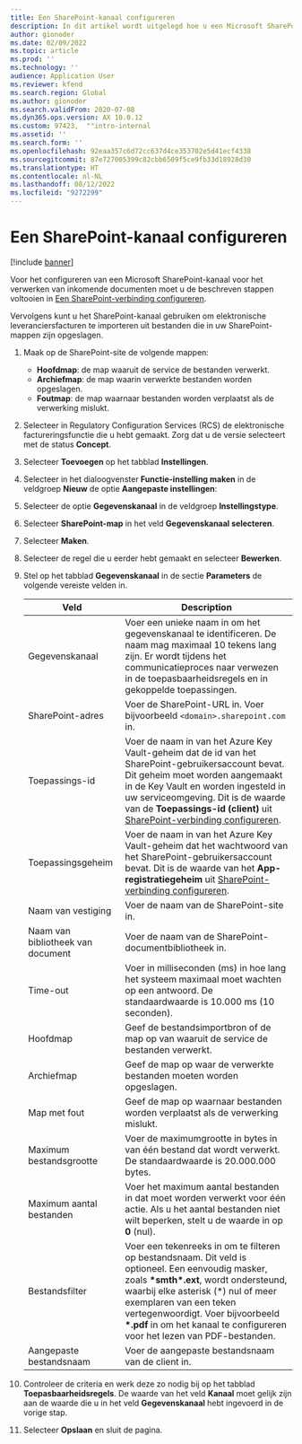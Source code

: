 ```yaml
---
title: Een SharePoint-kanaal configureren
description: In dit artikel wordt uitgelegd hoe u een Microsoft SharePoint-kanaal configureert om binnenkomende elektronische facturen te verwerken.
author: gionoder
ms.date: 02/09/2022
ms.topic: article
ms.prod: ''
ms.technology: ''
audience: Application User
ms.reviewer: kfend
ms.search.region: Global
ms.author: gionoder
ms.search.validFrom: 2020-07-08
ms.dyn365.ops.version: AX 10.0.12
ms.custom: 97423,  ""intro-internal
ms.assetid: ''
ms.search.form: ''
ms.openlocfilehash: 92eaa357c6d72cc637d4ce353702e5d41ecf4338
ms.sourcegitcommit: 87e727005399c82cbb6509f5ce9fb33d18928d30
ms.translationtype: HT
ms.contentlocale: nl-NL
ms.lasthandoff: 08/12/2022
ms.locfileid: "9272299"
---
```

# <a name="configure-a-sharepoint-channel"></a>Een SharePoint-kanaal configureren

[!include [banner](../includes/banner.md)]

Voor het configureren van een Microsoft SharePoint-kanaal voor het verwerken van inkomende documenten moet u de beschreven stappen voltooien in [Een SharePoint-verbinding configureren](e-invoicing-create-sharepoint-connection.md).

Vervolgens kunt u het SharePoint-kanaal gebruiken om elektronische leveranciersfacturen te importeren uit bestanden die in uw SharePoint-mappen zijn opgeslagen.

1. Maak op de SharePoint-site de volgende mappen:

    - **Hoofdmap**: de map waaruit de service de bestanden verwerkt.
    - **Archiefmap**: de map waarin verwerkte bestanden worden opgeslagen.
    - **Foutmap**: de map waarnaar bestanden worden verplaatst als de verwerking mislukt.

2. Selecteer in Regulatory Configuration Services (RCS) de elektronische factureringsfunctie die u hebt gemaakt. Zorg dat u de versie selecteert met de status **Concept**.
3. Selecteer **Toevoegen** op het tabblad **Instellingen**.
4. Selecteer in het dialoogvenster **Functie-instelling maken** in de veldgroep **Nieuw** de optie **Aangepaste instellingen**:
5. Selecteer de optie **Gegevenskanaal** in de veldgroep **Instellingstype**.
6. Selecteer **SharePoint-map** in het veld **Gegevenskanaal selecteren**.
7. Selecteer **Maken**.
8. Selecteer de regel die u eerder hebt gemaakt en selecteer **Bewerken**.
9. Stel op het tabblad **Gegevenskanaal** in de sectie **Parameters** de volgende vereiste velden in.

    | Veld                 | Description |
    |-----------------------|-------------|
    | Gegevenskanaal          | Voer een unieke naam in om het gegevenskanaal te identificeren. De naam mag maximaal 10 tekens lang zijn. Er wordt tijdens het communicatieproces naar verwezen in de toepasbaarheidsregels en in gekoppelde toepassingen. |
    | SharePoint-adres    | Voer de SharePoint-URL in. Voer bijvoorbeeld `<domain>.sharepoint.com` in. |
    | Toepassings-id        | Voer de naam in van het Azure Key Vault-geheim dat de id van het SharePoint-gebruikersaccount bevat. Dit geheim moet worden aangemaakt in de Key Vault en worden ingesteld in uw serviceomgeving. Dit is de waarde van de **Toepassings-id (client)** uit [SharePoint-verbinding configureren](e-invoicing-create-sharepoint-connection.md). |
    | Toepassingsgeheim    | Voer de naam in van het Azure Key Vault-geheim dat het wachtwoord van het SharePoint-gebruikersaccount bevat. Dit is de waarde van het **App-registratiegeheim** uit [SharePoint-verbinding configureren](e-invoicing-create-sharepoint-connection.md). |
    | Naam van vestiging             | Voer de naam van de SharePoint-site in. |
    | Naam van bibliotheek van document | Voer de naam van de SharePoint-documentbibliotheek in. |
    | Time-out               | Voer in milliseconden (ms) in hoe lang het systeem maximaal moet wachten op een antwoord. De standaardwaarde is 10.000 ms (10 seconden). |
    | Hoofdmap           | Geef de bestandsimportbron of de map op van waaruit de service de bestanden verwerkt. |
    | Archiefmap        | Geef de map op waar de verwerkte bestanden moeten worden opgeslagen. |
    | Map met fout          | Geef de map op waarnaar bestanden worden verplaatst als de verwerking mislukt. |
    | Maximum bestandsgrootte         | Voer de maximumgrootte in bytes in van één bestand dat wordt verwerkt. De standaardwaarde is 20.000.000 bytes. |
    | Maximum aantal bestanden      | Voer het maximum aantal bestanden in dat moet worden verwerkt voor één actie. Als u het aantal bestanden niet wilt beperken, stelt u de waarde in op **0** (nul). |
    | Bestandsfilter           | Voer een tekenreeks in om te filteren op bestandsnaam. Dit veld is optioneel. Een eenvoudig masker, zoals **\*smth\*.ext**, wordt ondersteund, waarbij elke asterisk (\*) nul of meer exemplaren van een teken vertegenwoordigt. Voer bijvoorbeeld **\*.pdf** in om het kanaal te configureren voor het lezen van PDF-bestanden. |
    | Aangepaste bestandsnaam      | Voer de aangepaste bestandsnaam van de client in. |

10. Controleer de criteria en werk deze zo nodig bij op het tabblad **Toepasbaarheidsregels**. De waarde van het veld **Kanaal** moet gelijk zijn aan de waarde die u in het veld **Gegevenskanaal** hebt ingevoerd in de vorige stap.
11. Selecteer **Opslaan** en sluit de pagina.
